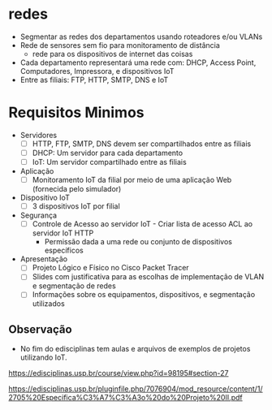 # redes

- Segmentar as redes dos departamentos usando roteadores e/ou VLANs
- Rede de sensores sem fio para monitoramento de distância
    - rede para os dispositivos de internet das coisas
- Cada departamento representará uma rede com: DHCP, Access Point, Computadores, Impressora, e dispositivos IoT
- Entre as filiais: FTP, HTTP, SMTP, DNS e IoT

# Requisitos Minimos

- Servidores
    - [ ]  HTTP, FTP, SMTP, DNS devem ser compartilhados entre as filiais
    - [ ]  DHCP: Um servidor para cada departamento
    - [ ]  IoT: Um servidor compartilhado entre as filiais
- Aplicação
    - [ ]  Monitoramento IoT da filial por meio de uma aplicação Web (fornecida pelo simulador)
- Dispositivo IoT
    - [ ]  3 dispositivos IoT por filial
- Segurança
    - [ ]  Controle de Acesso ao servidor IoT - Criar lista de acesso ACL ao servidor IoT HTTP
        - Permissão dada a uma rede ou conjunto de dispositivos específicos
- Apresentação
    - [ ]  Projeto Lógico e Físico no Cisco Packet Tracer
    - [ ]  Slides com justificativa para as escolhas de implementação de VLAN e segmentação de redes
    - [ ]  Informações sobre os equipamentos, dispositivos, e segmentação utilizados

## Observação

- No fim do edisciplinas tem aulas e arquivos de exemplos de projetos utilizando IoT.

https://edisciplinas.usp.br/course/view.php?id=98195#section-27

https://edisciplinas.usp.br/pluginfile.php/7076904/mod_resource/content/1/2705%20Especifica%C3%A7%C3%A3o%20do%20Projeto%20II.pdf

